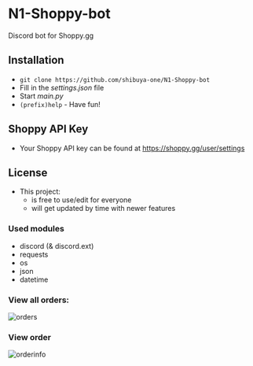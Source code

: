 # N1-Shoppy-bot
Discord bot for Shoppy.gg

## Installation
- `git clone https://github.com/shibuya-one/N1-Shoppy-bot`
- Fill in the *settings.json* file
- Start *main.py*
- `(prefix)help` - Have fun!

## Shoppy API Key
- Your Shoppy API key can be found at https://shoppy.gg/user/settings

## License
- This project:
  - is free to use/edit for everyone
  - will get updated by time with newer features

### Used modules
- discord (& discord.ext)
- requests
- os
- json
- datetime

### View all orders:
![orders](https://i.imgur.com/uNulnKv.png) 
### View order
![orderinfo](https://i.imgur.com/39CKDTx.png)
